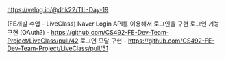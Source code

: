 https://velog.io/@dhk22/TIL-Day-19



(FE개발 수업 - LiveClass) Naver Login API를 이용해서 로그인을 구현
로그인 기능 구현 (OAuth?) - https://github.com/CS492-FE-Dev-Team-Project/LiveClass/pull/42
로그인 모달 구현 - https://github.com/CS492-FE-Dev-Team-Project/LiveClass/pull/51

